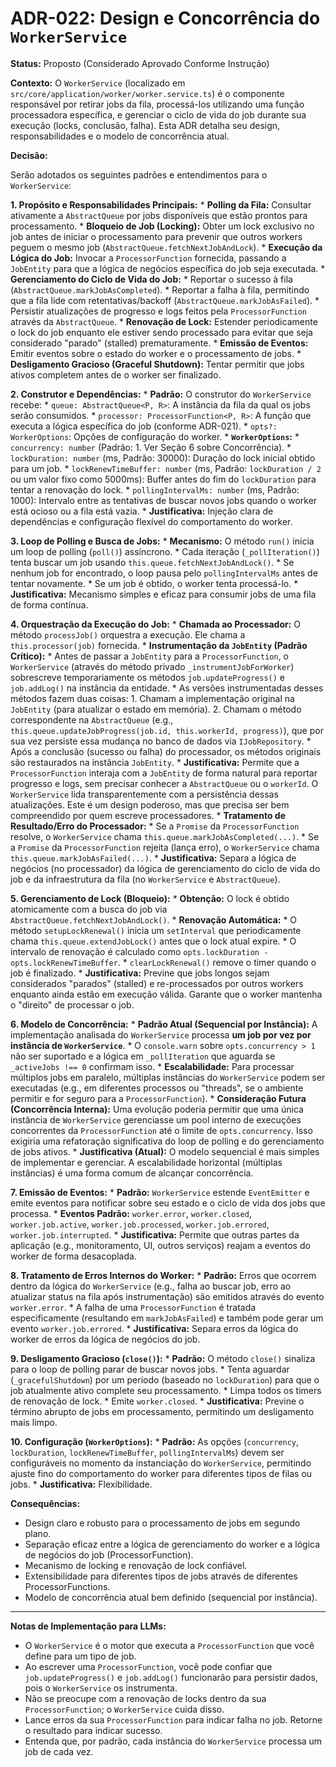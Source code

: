 # ADR-022: Design e Concorrência do `WorkerService`

**Status:** Proposto (Considerado Aprovado Conforme Instrução)

**Contexto:**
O `WorkerService` (localizado em `src/core/application/worker/worker.service.ts`) é o componente responsável por retirar jobs da fila, processá-los utilizando uma função processadora específica, e gerenciar o ciclo de vida do job durante sua execução (locks, conclusão, falha). Esta ADR detalha seu design, responsabilidades e o modelo de concorrência atual.

**Decisão:**

Serão adotados os seguintes padrões e entendimentos para o `WorkerService`:

**1. Propósito e Responsabilidades Principais:**
    *   **Polling da Fila:** Consultar ativamente a `AbstractQueue` por jobs disponíveis que estão prontos para processamento.
    *   **Bloqueio de Job (Locking):** Obter um lock exclusivo no job antes de iniciar o processamento para prevenir que outros workers peguem o mesmo job (`AbstractQueue.fetchNextJobAndLock`).
    *   **Execução da Lógica do Job:** Invocar a `ProcessorFunction` fornecida, passando a `JobEntity` para que a lógica de negócios específica do job seja executada.
    *   **Gerenciamento do Ciclo de Vida do Job:**
        *   Reportar o sucesso à fila (`AbstractQueue.markJobAsCompleted`).
        *   Reportar a falha à fila, permitindo que a fila lide com retentativas/backoff (`AbstractQueue.markJobAsFailed`).
        *   Persistir atualizações de progresso e logs feitos pela `ProcessorFunction` através da `AbstractQueue`.
    *   **Renovação de Lock:** Estender periodicamente o lock do job enquanto ele estiver sendo processado para evitar que seja considerado "parado" (stalled) prematuramente.
    *   **Emissão de Eventos:** Emitir eventos sobre o estado do worker e o processamento de jobs.
    *   **Desligamento Gracioso (Graceful Shutdown):** Tentar permitir que jobs ativos completem antes de o worker ser finalizado.

**2. Construtor e Dependências:**
    *   **Padrão:** O construtor do `WorkerService` recebe:
        *   `queue: AbstractQueue<P, R>`: A instância da fila da qual os jobs serão consumidos.
        *   `processor: ProcessorFunction<P, R>`: A função que executa a lógica específica do job (conforme ADR-021).
        *   `opts?: WorkerOptions`: Opções de configuração do worker.
    *   **`WorkerOptions`:**
        *   `concurrency: number` (Padrão: 1. Ver Seção 6 sobre Concorrência).
        *   `lockDuration: number` (ms, Padrão: 30000): Duração do lock inicial obtido para um job.
        *   `lockRenewTimeBuffer: number` (ms, Padrão: `lockDuration / 2` ou um valor fixo como 5000ms): Buffer antes do fim do `lockDuration` para tentar a renovação do lock.
        *   `pollingIntervalMs: number` (ms, Padrão: 1000): Intervalo entre as tentativas de buscar novos jobs quando o worker está ocioso ou a fila está vazia.
    *   **Justificativa:** Injeção clara de dependências e configuração flexível do comportamento do worker.

**3. Loop de Polling e Busca de Jobs:**
    *   **Mecanismo:** O método `run()` inicia um loop de polling (`poll()`) assíncrono.
    *   Cada iteração (`_pollIteration()`) tenta buscar um job usando `this.queue.fetchNextJobAndLock()`.
    *   Se nenhum job for encontrado, o loop pausa pelo `pollingIntervalMs` antes de tentar novamente.
    *   Se um job é obtido, o worker tenta processá-lo.
    *   **Justificativa:** Mecanismo simples e eficaz para consumir jobs de uma fila de forma contínua.

**4. Orquestração da Execução do Job:**
    *   **Chamada ao Processador:** O método `processJob()` orquestra a execução. Ele chama a `this.processor(job)` fornecida.
    *   **Instrumentação da `JobEntity` (Padrão Crítico):**
        *   Antes de passar a `JobEntity` para a `ProcessorFunction`, o `WorkerService` (através do método privado `_instrumentJobForWorker`) sobrescreve temporariamente os métodos `job.updateProgress()` e `job.addLog()` na instância da entidade.
        *   As versões instrumentadas desses métodos fazem duas coisas:
            1.  Chamam a implementação original na `JobEntity` (para atualizar o estado em memória).
            2.  Chamam o método correspondente na `AbstractQueue` (e.g., `this.queue.updateJobProgress(job.id, this.workerId, progress)`), que por sua vez persiste essa mudança no banco de dados via `IJobRepository`.
        *   Após a conclusão (sucesso ou falha) do processador, os métodos originais são restaurados na instância `JobEntity`.
        *   **Justificativa:** Permite que a `ProcessorFunction` interaja com a `JobEntity` de forma natural para reportar progresso e logs, sem precisar conhecer a `AbstractQueue` ou o `workerId`. O `WorkerService` lida transparentemente com a persistência dessas atualizações. Este é um design poderoso, mas que precisa ser bem compreendido por quem escreve processadores.
    *   **Tratamento de Resultado/Erro do Processador:**
        *   Se a `Promise` da `ProcessorFunction` resolve, o `WorkerService` chama `this.queue.markJobAsCompleted(...)`.
        *   Se a `Promise` da `ProcessorFunction` rejeita (lança erro), o `WorkerService` chama `this.queue.markJobAsFailed(...)`.
    *   **Justificativa:** Separa a lógica de negócios (no processador) da lógica de gerenciamento do ciclo de vida do job e da infraestrutura da fila (no `WorkerService` e `AbstractQueue`).

**5. Gerenciamento de Lock (Bloqueio):**
    *   **Obtenção:** O lock é obtido atomicamente com a busca do job via `AbstractQueue.fetchNextJobAndLock()`.
    *   **Renovação Automática:**
        *   O método `setupLockRenewal()` inicia um `setInterval` que periodicamente chama `this.queue.extendJobLock()` antes que o lock atual expire.
        *   O intervalo de renovação é calculado como `opts.lockDuration - opts.lockRenewTimeBuffer`.
        *   `clearLockRenewal()` remove o timer quando o job é finalizado.
    *   **Justificativa:** Previne que jobs longos sejam considerados "parados" (stalled) e re-processados por outros workers enquanto ainda estão em execução válida. Garante que o worker mantenha o "direito" de processar o job.

**6. Modelo de Concorrência:**
    *   **Padrão Atual (Sequencial por Instância):** A implementação analisada do `WorkerService` processa **um job por vez por instância de `WorkerService`**.
        *   O `console.warn` sobre `opts.concurrency > 1` não ser suportado e a lógica em `_pollIteration` que aguarda se `_activeJobs !== 0` confirmam isso.
    *   **Escalabilidade:** Para processar múltiplos jobs em paralelo, múltiplas instâncias do `WorkerService` podem ser executadas (e.g., em diferentes processos ou "threads", se o ambiente permitir e for seguro para a `ProcessorFunction`).
    *   **Consideração Futura (Concorrência Interna):** Uma evolução poderia permitir que uma única instância de `WorkerService` gerenciasse um pool interno de execuções concorrentes da `ProcessorFunction` até o limite de `opts.concurrency`. Isso exigiria uma refatoração significativa do loop de polling e do gerenciamento de jobs ativos.
    *   **Justificativa (Atual):** O modelo sequencial é mais simples de implementar e gerenciar. A escalabilidade horizontal (múltiplas instâncias) é uma forma comum de alcançar concorrência.

**7. Emissão de Eventos:**
    *   **Padrão:** `WorkerService` estende `EventEmitter` e emite eventos para notificar sobre seu estado e o ciclo de vida dos jobs que processa.
    *   **Eventos Padrão:** `worker.error`, `worker.closed`, `worker.job.active`, `worker.job.processed`, `worker.job.errored`, `worker.job.interrupted`.
    *   **Justificativa:** Permite que outras partes da aplicação (e.g., monitoramento, UI, outros serviços) reajam a eventos do worker de forma desacoplada.

**8. Tratamento de Erros Internos do Worker:**
    *   **Padrão:** Erros que ocorrem dentro da lógica do `WorkerService` (e.g., falha ao buscar job, erro ao atualizar status na fila após instrumentação) são emitidos através do evento `worker.error`.
    *   A falha de uma `ProcessorFunction` é tratada especificamente (resultando em `markJobAsFailed`) e também pode gerar um evento `worker.job.errored`.
    *   **Justificativa:** Separa erros da lógica do worker de erros da lógica de negócios do job.

**9. Desligamento Gracioso (`close()`):**
    *   **Padrão:** O método `close()` sinaliza para o loop de polling parar de buscar novos jobs.
    *   Tenta aguardar (`_gracefulShutdown`) por um período (baseado no `lockDuration`) para que o job atualmente ativo complete seu processamento.
    *   Limpa todos os timers de renovação de lock.
    *   Emite `worker.closed`.
    *   **Justificativa:** Previne o término abrupto de jobs em processamento, permitindo um desligamento mais limpo.

**10. Configuração (`WorkerOptions`):**
    *   **Padrão:** As opções (`concurrency`, `lockDuration`, `lockRenewTimeBuffer`, `pollingIntervalMs`) devem ser configuráveis no momento da instanciação do `WorkerService`, permitindo ajuste fino do comportamento do worker para diferentes tipos de filas ou jobs.
    *   **Justificativa:** Flexibilidade.

**Consequências:**
*   Design claro e robusto para o processamento de jobs em segundo plano.
*   Separação eficaz entre a lógica de gerenciamento do worker e a lógica de negócios do job (ProcessorFunction).
*   Mecanismo de locking e renovação de lock confiável.
*   Extensibilidade para diferentes tipos de jobs através de diferentes ProcessorFunctions.
*   Modelo de concorrência atual bem definido (sequencial por instância).

---
**Notas de Implementação para LLMs:**
*   O `WorkerService` é o motor que executa a `ProcessorFunction` que você define para um tipo de job.
*   Ao escrever uma `ProcessorFunction`, você pode confiar que `job.updateProgress()` e `job.addLog()` funcionarão para persistir dados, pois o `WorkerService` os instrumenta.
*   Não se preocupe com a renovação de locks dentro da sua `ProcessorFunction`; o `WorkerService` cuida disso.
*   Lance erros da sua `ProcessorFunction` para indicar falha no job. Retorne o resultado para indicar sucesso.
*   Entenda que, por padrão, cada instância do `WorkerService` processa um job de cada vez.
